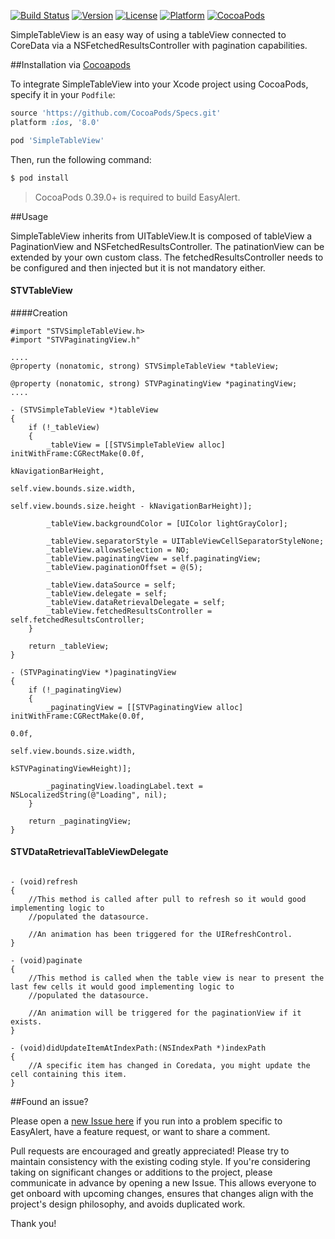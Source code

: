 [![Build Status](https://travis-ci.org/lagubull/SimpleTableView.svg)](https://travis-ci.org/lagubull/SimpleTableView)
[![Version](https://img.shields.io/cocoapods/v/SimpleTableView.svg?style=flat)](http://cocoapods.org/pods/SimpleTableView)
[![License](https://img.shields.io/cocoapods/l/SimpleTableView.svg?style=flat)](http://cocoapods.org/pods/SimpleTableView)
[![Platform](https://img.shields.io/cocoapods/p/SimpleTableView.svg?style=flat)](http://cocoapods.org/pods/SimpleTableView)
[![CocoaPods](https://img.shields.io/cocoapods/metrics/doc-percent/SimpleTableView.svg)](http://cocoapods.org/pods/SimpleTableView)

SimpleTableView is an easy way of using a tableView connected to CoreData via a NSFetchedResultsController with pagination capabilities.

##Installation via [Cocoapods](https://cocoapods.org/)

To integrate SimpleTableView into your Xcode project using CocoaPods, specify it in your `Podfile`:

```ruby
source 'https://github.com/CocoaPods/Specs.git'
platform :ios, '8.0'

pod 'SimpleTableView'
```

Then, run the following command:

```bash
$ pod install
```

> CocoaPods 0.39.0+ is required to build EasyAlert.

##Usage

SimpleTableView inherits from UITableView.It is composed of tableView a PaginationView and NSFetchedResultsController. The patinationView can be extended by your own custom class. The fetchedResultsController needs to be configured and then injected but it is not mandatory either.

#### STVTableView

####Creation

```objc
#import "STVSimpleTableView.h>
#import "STVPaginatingView.h"

....
@property (nonatomic, strong) STVSimpleTableView *tableView;

@property (nonatomic, strong) STVPaginatingView *paginatingView;
....

- (STVSimpleTableView *)tableView
{
    if (!_tableView)
    {
        _tableView = [[STVSimpleTableView alloc] initWithFrame:CGRectMake(0.0f,
                                                                    	  kNavigationBarHeight,
                                                                    	  self.view.bounds.size.width,
                                                                   	   	  self.view.bounds.size.height - kNavigationBarHeight)];
        
        _tableView.backgroundColor = [UIColor lightGrayColor];
        
        _tableView.separatorStyle = UITableViewCellSeparatorStyleNone;
        _tableView.allowsSelection = NO;
        _tableView.paginatingView = self.paginatingView;
        _tableView.paginationOffset = @(5);
        
        _tableView.dataSource = self;
   	    _tableView.delegate = self;
    	_tableView.dataRetrievalDelegate = self;
    	_tableView.fetchedResultsController = self.fetchedResultsController;
    }
    
    return _tableView;
}

- (STVPaginatingView *)paginatingView
{
    if (!_paginatingView)
    {
        _paginatingView = [[STVPaginatingView alloc] initWithFrame:CGRectMake(0.0f,
                                                                              0.0f,
                                                                              self.view.bounds.size.width,
                                                                              kSTVPaginatingViewHeight)];
        
        _paginatingView.loadingLabel.text = NSLocalizedString(@"Loading", nil);
    }
    
    return _paginatingView;
}                                                       
```

#### STVDataRetrievalTableViewDelegate

```objc

- (void)refresh
{
	//This method is called after pull to refresh so it would good implementing logic to
	//populated the datasource.
	
	//An animation has been triggered for the UIRefreshControl.
}

- (void)paginate
{
	//This method is called when the table view is near to present the last few cells it would good implementing logic to
	//populated the datasource.
	
	//An animation will be triggered for the paginationView if it exists.
}

- (void)didUpdateItemAtIndexPath:(NSIndexPath *)indexPath
{
	//A specific item has changed in Coredata, you might update the cell containing this item.
}
```

##Found an issue?

Please open a [new Issue here](https://github.com/lagubull/SimpleTableView/issues/new) if you run into a problem specific to EasyAlert, have a feature request, or want to share a comment.

Pull requests are encouraged and greatly appreciated! Please try to maintain consistency with the existing coding style. If you're considering taking on significant changes or additions to the project, please communicate in advance by opening a new Issue. This allows everyone to get onboard with upcoming changes, ensures that changes align with the project's design philosophy, and avoids duplicated work.

Thank you!
